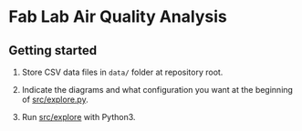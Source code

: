 # Fab Lab Air Quality Analysis

## Getting started

1. Store CSV data files in `data/` folder at repository root.

2. Indicate the diagrams and what configuration you want at the beginning of [src/explore.py](src/explore.py).

3. Run [src/explore](src/explore.py) with Python3.

